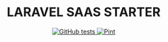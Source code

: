 <h1 align="center">LARAVEL SAAS STARTER</h1>

<p align="center">
<a href="https://github.com/lamaau/titen/actions/workflows/tests.yml/badge.svg">
<img alt="GitHub tests" src="https://github.com/lamaau/titen/actions/workflows/tests.yml/badge.svg">
</a>
<a href="https://github.com/lamaau/titen/actions/workflows/pint.yml/badge.svg">
<img alt="Pint" src="https://github.com/lamaau/titen/actions/workflows/pint.yml/badge.svg">
</a>
</p>
